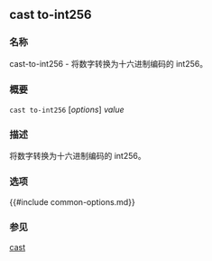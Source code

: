 ## cast to-int256

### 名称

cast-to-int256 - 将数字转换为十六进制编码的 int256。

### 概要

``cast to-int256`` [*options*] *value*

### 描述

将数字转换为十六进制编码的 int256。

### 选项

{{#include common-options.md}}

### 参见

[cast](./cast.md) 
